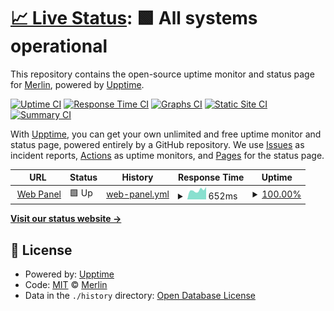 # [📈 Live Status](https://demo.upptime.js.org): <!--live status--> **🟩 All systems operational**

This repository contains the open-source uptime monitor and status page for [Merlin](https://demo.upptime.js.org), powered by [Upptime](https://github.com/upptime/upptime).

[![Uptime CI](https://github.com/BothimTV/uptime/workflows/Uptime%20CI/badge.svg)](https://github.com/BothimTV/uptime/actions?query=workflow%3A%22Uptime+CI%22)
[![Response Time CI](https://github.com/BothimTV/uptime/workflows/Response%20Time%20CI/badge.svg)](https://github.com/BothimTV/uptime/actions?query=workflow%3A%22Response+Time+CI%22)
[![Graphs CI](https://github.com/BothimTV/uptime/workflows/Graphs%20CI/badge.svg)](https://github.com/BothimTV/uptime/actions?query=workflow%3A%22Graphs+CI%22)
[![Static Site CI](https://github.com/BothimTV/uptime/workflows/Static%20Site%20CI/badge.svg)](https://github.com/BothimTV/uptime/actions?query=workflow%3A%22Static+Site+CI%22)
[![Summary CI](https://github.com/BothimTV/uptime/workflows/Summary%20CI/badge.svg)](https://github.com/BothimTV/uptime/actions?query=workflow%3A%22Summary+CI%22)

With [Upptime](https://upptime.js.org), you can get your own unlimited and free uptime monitor and status page, powered entirely by a GitHub repository. We use [Issues](https://github.com/BothimTV/uptime/issues) as incident reports, [Actions](https://github.com/BothimTV/uptime/actions) as uptime monitors, and [Pages](https://demo.upptime.js.org) for the status page.

<!--start: status pages-->
<!-- This summary is generated by Upptime (https://github.com/upptime/upptime) -->
<!-- Do not edit this manually, your changes will be overwritten -->
<!-- prettier-ignore -->
| URL | Status | History | Response Time | Uptime |
| --- | ------ | ------- | ------------- | ------ |
| <img alt="" src="https://favicons.githubusercontent.com/panel.bothimtv.com" height="13"> [Web Panel](https://panel.bothimtv.com) | 🟩 Up | [web-panel.yml](https://github.com/BothimTV/uptime/commits/HEAD/history/web-panel.yml) | <details><summary><img alt="Response time graph" src="./graphs/web-panel/response-time-week.png" height="20"> 652ms</summary><br><a href="https://demo.upptime.js.org/history/web-panel"><img alt="Response time 711" src="https://img.shields.io/endpoint?url=https%3A%2F%2Fraw.githubusercontent.com%2FBothimTV%2Fuptime%2FHEAD%2Fapi%2Fweb-panel%2Fresponse-time.json"></a><br><a href="https://demo.upptime.js.org/history/web-panel"><img alt="24-hour response time 874" src="https://img.shields.io/endpoint?url=https%3A%2F%2Fraw.githubusercontent.com%2FBothimTV%2Fuptime%2FHEAD%2Fapi%2Fweb-panel%2Fresponse-time-day.json"></a><br><a href="https://demo.upptime.js.org/history/web-panel"><img alt="7-day response time 652" src="https://img.shields.io/endpoint?url=https%3A%2F%2Fraw.githubusercontent.com%2FBothimTV%2Fuptime%2FHEAD%2Fapi%2Fweb-panel%2Fresponse-time-week.json"></a><br><a href="https://demo.upptime.js.org/history/web-panel"><img alt="30-day response time 711" src="https://img.shields.io/endpoint?url=https%3A%2F%2Fraw.githubusercontent.com%2FBothimTV%2Fuptime%2FHEAD%2Fapi%2Fweb-panel%2Fresponse-time-month.json"></a><br><a href="https://demo.upptime.js.org/history/web-panel"><img alt="1-year response time 711" src="https://img.shields.io/endpoint?url=https%3A%2F%2Fraw.githubusercontent.com%2FBothimTV%2Fuptime%2FHEAD%2Fapi%2Fweb-panel%2Fresponse-time-year.json"></a></details> | <details><summary><a href="https://demo.upptime.js.org/history/web-panel">100.00%</a></summary><a href="https://demo.upptime.js.org/history/web-panel"><img alt="All-time uptime 88.95%" src="https://img.shields.io/endpoint?url=https%3A%2F%2Fraw.githubusercontent.com%2FBothimTV%2Fuptime%2FHEAD%2Fapi%2Fweb-panel%2Fuptime.json"></a><br><a href="https://demo.upptime.js.org/history/web-panel"><img alt="24-hour uptime 100.00%" src="https://img.shields.io/endpoint?url=https%3A%2F%2Fraw.githubusercontent.com%2FBothimTV%2Fuptime%2FHEAD%2Fapi%2Fweb-panel%2Fuptime-day.json"></a><br><a href="https://demo.upptime.js.org/history/web-panel"><img alt="7-day uptime 100.00%" src="https://img.shields.io/endpoint?url=https%3A%2F%2Fraw.githubusercontent.com%2FBothimTV%2Fuptime%2FHEAD%2Fapi%2Fweb-panel%2Fuptime-week.json"></a><br><a href="https://demo.upptime.js.org/history/web-panel"><img alt="30-day uptime 88.95%" src="https://img.shields.io/endpoint?url=https%3A%2F%2Fraw.githubusercontent.com%2FBothimTV%2Fuptime%2FHEAD%2Fapi%2Fweb-panel%2Fuptime-month.json"></a><br><a href="https://demo.upptime.js.org/history/web-panel"><img alt="1-year uptime 88.95%" src="https://img.shields.io/endpoint?url=https%3A%2F%2Fraw.githubusercontent.com%2FBothimTV%2Fuptime%2FHEAD%2Fapi%2Fweb-panel%2Fuptime-year.json"></a></details>

<!--end: status pages-->

[**Visit our status website →**](https://demo.upptime.js.org)

## 📄 License

- Powered by: [Upptime](https://github.com/upptime/upptime)
- Code: [MIT](./LICENSE) © [Merlin](https://demo.upptime.js.org)
- Data in the `./history` directory: [Open Database License](https://opendatacommons.org/licenses/odbl/1-0/)
